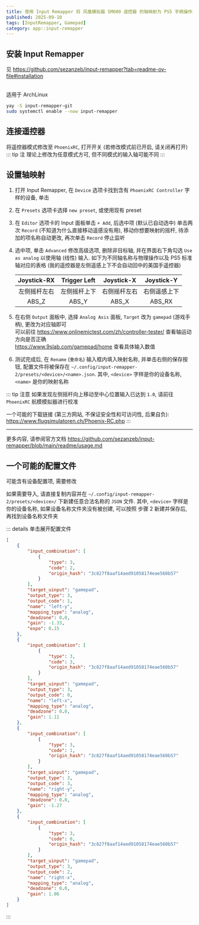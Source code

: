 ```yaml
---
title: 使用 Input Remapper 将 凤凰模拟器 SM600 遥控器 的轴映射为 PS5 手柄操作方式
published: 2025-09-10
tags: [InputRemapper, Gamepad]
category: app::input-remapper
---
```


## 安装 Input Remapper
见 <https://github.com/sezanzeb/input-remapper?tab=readme-ov-file#installation>

 \
适用于 ArchLinux
```sh
yay -S input-remapper-git
sudo systemctl enable --now input-remapper
```

## 连接遥控器
将遥控器模式修改至 `PhoenixRC`, 打开开关 (若修改模式前已开启, 请关闭再打开)
::: tip 注
理论上修改为任意模式方可, 但不同模式的输入轴可能不同
:::

## 设置轴映射
1. 打开 Input Remapper, 在 `Device` 选项卡找到含有 `PhoenixRC Controller` 字样的设备, 单击

2. 在 `Presets` 选项卡选择 `new preset`, 或使用现有 preset

3. 在 `Editor` 选项卡的 Input 面板单击 `+ Add`, 后选中项 (默认已自动选中) 单击两次 `Record` (不知道为什么直接移动遥感没有用), 移动你想要映射的摇杆, 待添加的项名称自动更改, 再次单击 `Record` 停止监听

4. 选中项, 单击 `Advanced` 修改高级选项, 删除非目标轴, 并在界面右下角勾选 `Use as analog` 以使用轴 (线性) 输入. 如下为不同轴名称与物理操作以及 PS5 标准轴对应的表格 (我的遥控器是左侧遥感上下不会自动回中的美国手遥控器)

    | Joystick-RX | Trigger Left | Joystick-X | Joystick-Y |
    | :-: | :-: | :-: | :-: |
    | 左侧摇杆左右 | 左侧摇杆上下 | 右侧摇杆左右 | 右侧遥感上下 |
    | ABS_Z | ABS_Y | ABS_X | ABS_RX |

5. 在右侧 `Output` 面板中, 选择 `Analog Axis` 面板, `Target` 改为 `gamepad` (游戏手柄), 更改为对应轴即可 \
可以前往 <https://www.onlinemictest.com/zh/controller-tester/> 查看轴运动方向是否正确 \
<https://www.9slab.com/gamepad/home> 查看具体输入数值

6. 测试完成后, 在 `Rename` (`重命名`) 输入框内填入映射名称, 并单击右侧的保存按钮, 配置文件将被保存在 `~/.config/input-remapper-2/presets/<device>/<name>.json`. 其中, `<device>` 字样是你的设备名称, `<name>` 是你的映射名称

::: tip 注意
如果发现左侧摇杆向上移动至中心位置输入已达到 `1.0`, 请前往 `PhoenixRC` 航模模拟器进行校准

一个可能的下载链接 (第三方网站, 不保证安全性和可访问性, 后果自负): <https://www.flugsimulatoren.ch/Phoenix-RC.php>
:::

---

更多内容, 请参阅官方文档 <https://github.com/sezanzeb/input-remapper/blob/main/readme/usage.md>

## 一个可能的配置文件
可能含有设备配置项, 需要修改

如果需要导入, 请直接复制内容并在 `~/.config/input-remapper-2/presets/<device>/` 下新建任意合法名称的 `JSON` 文件. 其中, `<device>` 字样是你的设备名称, 如果设备名称文件夹没有被创建, 可以按照 步骤 2 新建并保存后, 再找到设备名称文件夹

::: details 单击展开配置文件
```json
[
    {
        "input_combination": [
            {
                "type": 3,
                "code": 2,
                "origin_hash": "3c827f8aaf14aed91058174eae560b57"
            }
        ],
        "target_uinput": "gamepad",
        "output_type": 3,
        "output_code": 1,
        "name": "left-y",
        "mapping_type": "analog",
        "deadzone": 0.0,
        "gain": -1.33,
        "expo": 0.15
    },
    {
        "input_combination": [
            {
                "type": 3,
                "code": 3,
                "origin_hash": "3c827f8aaf14aed91058174eae560b57"
            }
        ],
        "target_uinput": "gamepad",
        "output_type": 3,
        "output_code": 0,
        "name": "left-x",
        "mapping_type": "analog",
        "deadzone": 0.0,
        "gain": 1.11
    },
    {
        "input_combination": [
            {
                "type": 3,
                "code": 1,
                "origin_hash": "3c827f8aaf14aed91058174eae560b57"
            }
        ],
        "target_uinput": "gamepad",
        "output_type": 3,
        "output_code": 3,
        "name": "right-y",
        "mapping_type": "analog",
        "deadzone": 0.0,
        "gain": -1.27
    },
    {
        "input_combination": [
            {
                "type": 3,
                "code": 0,
                "origin_hash": "3c827f8aaf14aed91058174eae560b57"
            }
        ],
        "target_uinput": "gamepad",
        "output_type": 3,
        "output_code": 2,
        "name": "right-x",
        "mapping_type": "analog",
        "deadzone": 0.0,
        "gain": 1.06
    }
]
```
:::
